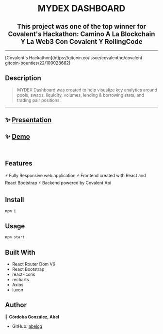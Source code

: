 <h1 align="center">MYDEX DASHBOARD</h1>
<h2 align="center"> This project was one of the top winner for Covalent's Hackathon: Camino A La Blockchain Y La Web3 Con Covalent Y RollingCode </h2>
<hr>
[Covalent's Hackathon](https://gitcoin.co/issue/covalenthq/covalent-gitcoin-bounties/22/100028662)
<p>

## Description
>MYDEX Dashboard was created to help visualize key analytics around pools, swaps, liquidity, volumes, lending & borrowing stats, and trading pair positions. 

<hr>

## ✨ [Presentation](https://docs.google.com/presentation/d/1XfJzL0Hj3IEIg7NHMIoGIvqu_EVY968-vGe0YlnlqSM/edit?usp=sharing)

## ✨ [Demo](https://mydexdashboard.netlify.app/)
<br>

## Features
⚡ Fully Responsive web application 
⚡ Frontend created with React and React Bootstrap
⚡ Backend powered by  Covalent Api


## Install

```sh
npm i
```
## Usage

```sh
npm start
```
## Built With
- React Router Dom V6
- React Bootstrap
- react-icons
- recharts
- Axios
- luxon
## Author

👤 **Córdoba González, Abel**

* GitHub: [abelcg](https://github.com/abelcg)


